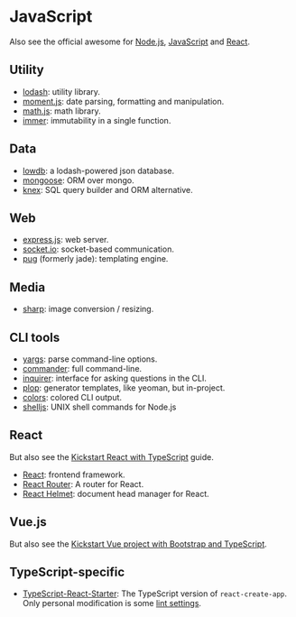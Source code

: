# JavaScript

Also see the official awesome for [Node.js](https://github.com/sindresorhus/awesome-nodejs#readme), [JavaScript](https://github.com/sorrycc/awesome-javascript#readme) and [React](https://github.com/enaqx/awesome-react#readme).

## Utility

- [lodash](https://www.npmjs.com/package/lodash): utility library.
- [moment.js](https://momentjs.com/): date parsing, formatting and manipulation.
- [math.js](http://mathjs.org/): math library.
- [immer](https://github.com/mweststrate/immer): immutability in a single function.

## Data

- [lowdb](https://github.com/typicode/lowdb): a lodash-powered json database.
- [mongoose](https://mongoosejs.com/): ORM over mongo.
- [knex](https://knexjs.org/): SQL query builder and ORM alternative.

## Web

- [express.js](https://expressjs.com/): web server.
- [socket.io](https://socket.io/): socket-based communication.
- [pug](https://pugjs.org/) (formerly jade): templating engine.

## Media

- [sharp](https://github.com/lovell/sharp/blob/master/README.md): image conversion / resizing.

## CLI tools

- [yargs](https://www.npmjs.com/package/yargs): parse command-line options.
- [commander](https://www.npmjs.com/package/commander): full command-line.
- [inquirer](https://www.npmjs.com/package/inquirer): interface for asking questions in the CLI.
- [plop](https://plopjs.com/): generator templates, like yeoman, but in-project.
- [colors](https://github.com/Marak/colors.js): colored CLI output.
- [shelljs](http://documentup.com/shelljs/shelljs): UNIX shell commands for Node.js

## React

But also see the [Kickstart React with TypeScript](howto-typescript-react.md) guide.

- [React](https://reactjs.org/): frontend framework.
- [React Router](https://reacttraining.com/react-router/): A router for React.
- [React Helmet](https://github.com/nfl/react-helmet): document head manager for React.

## Vue.js

But also see the [Kickstart Vue project with Bootstrap and TypeScript](howto-typescript-bootstrap-vue.md).

## TypeScript-specific

- [TypeScript-React-Starter](https://github.com/Microsoft/TypeScript-React-Starter): The TypeScript version of `react-create-app`. Only personal modification is some [lint settings](https://gist.github.com/kparkov/f88d86e4fbbb945a970d4425986ccf50).
